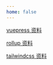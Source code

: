 ```yaml
---
home: false
---
```


[vuepress 资料](/Blog/vuepress/1.问题)

[rollup 资料](/Blog/rollup/1.问题)

[tailwindcss 资料](/Blog/tailwindcss/1.心得)
